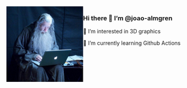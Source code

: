 <img src="https://github.com/joao-almgren/joao-almgren/blob/main/gandalf.jpg?raw=true" width=200 align=left>

### Hi there 👋 I’m @joao-almgren

👀 I’m interested in 3D graphics

🌱 I’m currently learning Github Actions

<!--
**joao-almgren/joao-almgren** is a ✨ _special_ ✨ repository because its `README.md` (this file) appears on your GitHub profile.

Here are some ideas to get you started:

- 🔭 I’m currently working on ...
- 🌱 I’m currently learning ...
- 👯 I’m looking to collaborate on ...
- 🤔 I’m looking for help with ...
- 💬 Ask me about ...
- 📫 How to reach me: ...
- 😄 Pronouns: ...
- ⚡ Fun fact: ...
-->
